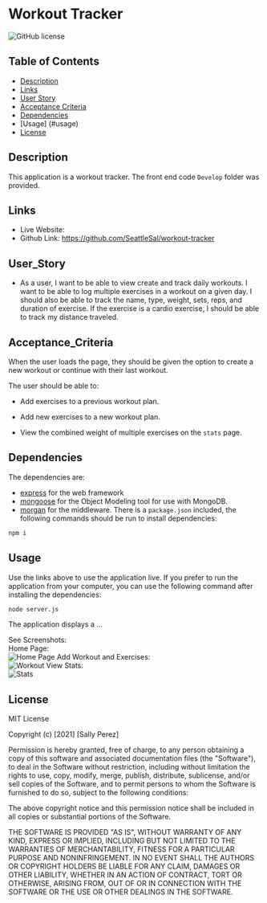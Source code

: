 # Workout Tracker
![GitHub license](https://img.shields.io/badge/license-MIT-blue.svg)

## Table of Contents
* [Description](#description)
* [Links](#links)
* [User Story](#User_Story)
* [Acceptance Criteria](#Acceptance_Criteria)
* [Dependencies](#Dependencies)
* [Usage] (#usage)
* [License](#license)

## Description
This application is a workout tracker. The front end code `Develop` folder was provided.

## Links
* Live Website: 
* Github Link: https://github.com/SeattleSal/workout-tracker

## User_Story
* As a user, I want to be able to view create and track daily workouts. I want to be able to log multiple exercises in a workout on a given day. I should also be able to track the name, type, weight, sets, reps, and duration of exercise. If the exercise is a cardio exercise, I should be able to track my distance traveled.

## Acceptance_Criteria
When the user loads the page, they should be given the option to create a new workout or continue with their last workout.

The user should be able to:

  * Add exercises to a previous workout plan.

  * Add new exercises to a new workout plan.

  * View the combined weight of multiple exercises on the `stats` page.

## Dependencies
The dependencies are:
* [express](http://expressjs.com/) for the web framework
* [mongoose](https://www.npmjs.com/package/mongoose) for the Object Modeling tool for use with MongoDB.
* [morgan](https://www.npmjs.com/package/morgan) for the middleware. 
There is a `package.json` included, the following commands should be run to install dependencies:

```bash
npm i
```

## Usage
Use the links above to use the application live. If you prefer to run the application from your computer, you can use the following command after installing the dependencies:

```bash
node server.js
```

The application displays a ...

See Screenshots:<br>
Home Page: <br>
![Home Page](./assets/img/screenshot1.JPG)
Add Workout and Exercises: <br>
![Workout](./assets/img/screenshot2.JPG)
View Stats: <br>
![Stats](./assets/img/screenshot2.JPG)

## License

MIT License

Copyright (c) [2021] [Sally Perez]

Permission is hereby granted, free of charge, to any person obtaining a copy
of this software and associated documentation files (the "Software"), to deal
in the Software without restriction, including without limitation the rights
to use, copy, modify, merge, publish, distribute, sublicense, and/or sell
copies of the Software, and to permit persons to whom the Software is
furnished to do so, subject to the following conditions:

The above copyright notice and this permission notice shall be included in all
copies or substantial portions of the Software.

THE SOFTWARE IS PROVIDED "AS IS", WITHOUT WARRANTY OF ANY KIND, EXPRESS OR
IMPLIED, INCLUDING BUT NOT LIMITED TO THE WARRANTIES OF MERCHANTABILITY,
FITNESS FOR A PARTICULAR PURPOSE AND NONINFRINGEMENT. IN NO EVENT SHALL THE
AUTHORS OR COPYRIGHT HOLDERS BE LIABLE FOR ANY CLAIM, DAMAGES OR OTHER
LIABILITY, WHETHER IN AN ACTION OF CONTRACT, TORT OR OTHERWISE, ARISING FROM,
OUT OF OR IN CONNECTION WITH THE SOFTWARE OR THE USE OR OTHER DEALINGS IN THE
SOFTWARE.